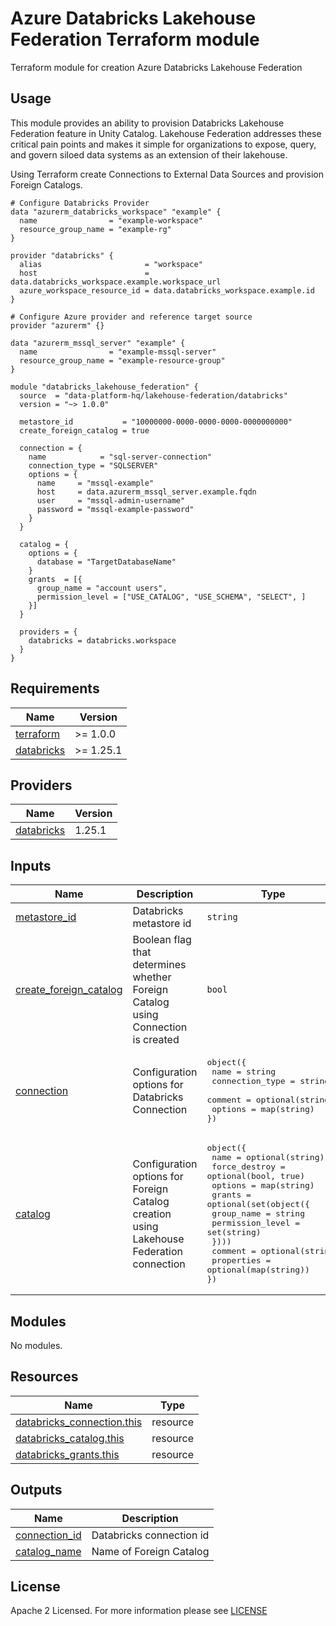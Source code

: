# Azure Databricks Lakehouse Federation Terraform module
Terraform module for creation Azure Databricks Lakehouse Federation

## Usage
This module provides an ability to provision Databricks Lakehouse Federation feature in Unity Catalog.
Lakehouse Federation addresses these critical pain points and makes it simple for organizations to expose, query, and govern siloed data systems as an extension of their lakehouse. 

Using Terraform create Connections to External Data Sources and provision Foreign Catalogs.

```hcl
# Configure Databricks Provider
data "azurerm_databricks_workspace" "example" {
  name                = "example-workspace"
  resource_group_name = "example-rg"
}

provider "databricks" {
  alias                       = "workspace"
  host                        = data.databricks_workspace.example.workspace_url
  azure_workspace_resource_id = data.databricks_workspace.example.id
}

# Configure Azure provider and reference target source
provider "azurerm" {}

data "azurerm_mssql_server" "example" {
  name                = "example-mssql-server"
  resource_group_name = "example-resource-group"
}

module "databricks_lakehouse_federation" {
  source  = "data-platform-hq/lakehouse-federation/databricks"
  version = "~> 1.0.0"

  metastore_id           = "10000000-0000-0000-0000-0000000000"
  create_foreign_catalog = true
  
  connection = {
    name            = "sql-server-connection"
    connection_type = "SQLSERVER"
    options = {
      name     = "mssql-example"
      host     = data.azurerm_mssql_server.example.fqdn
      user     = "mssql-admin-username"
      password = "mssql-example-password"
    }
  }
  
  catalog = {
    options = { 
      database = "TargetDatabaseName" 
    }
    grants  = [{ 
      group_name = "account users", 
      permission_level = ["USE_CATALOG", "USE_SCHEMA", "SELECT", ] 
    }]
  }

  providers = {
    databricks = databricks.workspace
  }
}
```
<!-- BEGIN_TF_DOCS -->
## Requirements

| Name                                                                         | Version   |
| ---------------------------------------------------------------------------- | --------- |
| <a name="requirement_terraform"></a> [terraform](#requirement\_terraform)    | >= 1.0.0  |
| <a name="requirement_databricks"></a> [databricks](#requirement\_databricks) | >= 1.25.1 |

## Providers

| Name                                                                    | Version |
|-------------------------------------------------------------------------| ------- |
| <a name="provider_databricks"></a> [databricks](#provider\_databricks)  | 1.25.1  |


## Inputs

| Name                                                                                                     | Description                                                                              | Type                                                                                                                                                                                                                                                                                                                                        | Default | Required |
|----------------------------------------------------------------------------------------------------------|------------------------------------------------------------------------------------------|---------------------------------------------------------------------------------------------------------------------------------------------------------------------------------------------------------------------------------------------------------------------------------------------------------------------------------------------|---------|:--------:|
| <a name="input_metastore_id"></a> [metastore\_id](#input\_metastore\_id)                                 | Databricks metastore id                                                                  | `string`                                                                                                                                                                                                                                                                                                                                    | n/a     |   yes    |
| <a name="input_create_foreign_catalog"></a> [create\_foreign\_catalog](#input\_create\_foreign\_catalog) | Boolean flag that determines whether Foreign Catalog using Connection is created         | `bool`                                                                                                                                                                                                                                                                                                                                      | true    |    no    |
| <a name="input_connection"></a> [connection](#input\_connection)                                         | Configuration options for Databricks Connection                                          | <pre>object({<br>  name            = string<br>  connection_type = string<br>  comment         = optional(string)<br>  options         = map(string)<br>})</pre>                                                                                                                                                                            | null    |    no    |
| <a name="input_catalog"></a> [catalog](#input\_catalog)                                                  | Configuration options for Foreign Catalog creation using Lakehouse Federation connection | <pre>object({<br>  name          = optional(string)<br>  force_destroy = optional(bool, true)<br>  options       = map(string) <br>  grants = optional(set(object({<br>    group_name       = string<br>    permission_level = set(string)<br>  })))<br>  comment    = optional(string)<br>  properties = optional(map(string))<br>})</pre> | null    |    no    |

## Modules

No modules.

## Resources

| Name                                                                                                                                                               | Type     |
| ------------------------------------------------------------------------------------------------------------------------------------------------------------------ | -------- |
| [databricks_connection.this](https://registry.terraform.io/providers/databricks/databricks/latest/docs/resources/connection)                                       | resource |
| [databricks_catalog.this](https://registry.terraform.io/providers/databricks/databricks/latest/docs/resources/catalog)                                             | resource |
| [databricks_grants.this](https://registry.terraform.io/providers/databricks/databricks/latest/docs/resources/grants)                                               | resource |

## Outputs

| Name                                                                          | Description                                           |
|-------------------------------------------------------------------------------|-------------------------------------------------------|
| <a name="output_connection_id"></a> [connection\_id](#output\_connection\_id) | Databricks connection id                              |
| <a name="output_catalog_name"></a> [catalog\_name](#output\_catalog\_name)    | Name of Foreign Catalog                               |


<!-- END_TF_DOCS -->

## License

Apache 2 Licensed. For more information please see [LICENSE](https://github.com/data-platform-hq/terraform-databricks-lakehouse-federation/blob/main/LICENSE)
